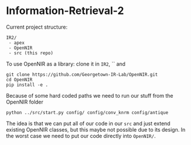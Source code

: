 # Information-Retrieval-2

Current project structure:
```
IR2/
 - apex
 - OpenNIR
 - src (this repo)
```
To use OpenNIR as a library: clone it in `IR2`, `` and 
```
git clone https://github.com/Georgetown-IR-Lab/OpenNIR.git
cd OpenNIR
pip install -e .
```
Because of some hard coded paths we need to run our stuff from the OpenNIR folder
```
python ../src/start.py config/ config/conv_knrm config/antique
```

The idea is that we can put all of our code in our `src` and just extend existing OpenNIR classes, but this maybe not
possible due to its design. In the worst case we need to put our code directly into `OpenNIR/`. 

